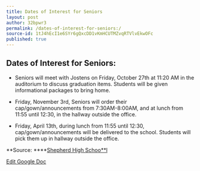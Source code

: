 ```yaml
---
title: Dates of Interest for Seniors
layout: post
author: 32bpwr3
permalink: /dates-of-interest-for-seniors:/
source-id: 1tJ4hEcI1e6SYr6gQxcDD1vKmHCUTMZvqRTVlvEkwOFc
published: true
---
```

## Dates of Interest for Seniors:

* Seniors will meet with Jostens on Friday, October 27th at 11:20 AM in the auditorium to discuss graduation items. Students will be given informational packages to bring home.

* Friday, November 3rd, Seniors will order their cap/gown/announcements from 7:30AM-8:00AM, and at lunch from 11:55 until 12:30, in the hallway outside the office.

* Friday, April 13th, during lunch from 11:55 until 12:30, cap/gown/announcements will be delivered to the school. Students will pick them up in hallway outside the office.

**Source: ****[Shepherd High Schoo**l](https://www.facebook.com/shepherdmihs/posts/678900515638370)

[Edit Google Doc](https://docs.google.com/document/d/1tJ4hEcI1e6SYr6gQxcDD1vKmHCUTMZvqRTVlvEkwOFc/edit?usp=sharing)

